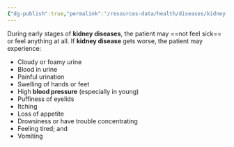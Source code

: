 ```yaml
---
{"dg-publish":true,"permalink":"/resources-data/health/diseases/kidney-disease/signs-of-kidney-disease/"}
---
```


During early stages of **kidney diseases**, the patient may ==not feel sick== or feel anything at all. If **kidney disease** gets worse, the patient may experience:
* Cloudy or foamy urine
* Blood in urine
* Painful urination
* Swelling of hands or feet
* High **blood pressure** (especially in young)
* Puffiness of eyelids
* Itching
* Loss of appetite
* Drowsiness or have trouble concentrating
* Feeling tired; and
* Vomiting